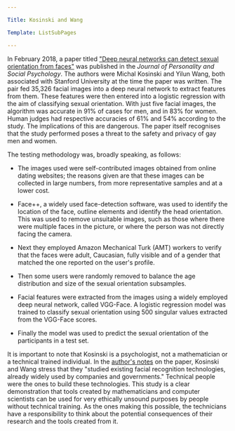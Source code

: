 ```yaml
---

Title: Kosinski and Wang

Template: ListSubPages

---
```




In February 2018, a paper titled ["Deep neural networks can detect sexual orientation from faces"](https://psyarxiv.com/hv28a/) was published in the *Journal of Personality and Social Psychology*. The authors were Michal Kosinski and Yilun Wang, both associated with Stanford University at the time the paper was written. The pair fed 35,326 facial images into a deep neural network to extract features from them. These features were then entered into a logistic regression with the aim of classifying sexual orientation. With just five facial images, the algorithm was accurate in 91% of cases for men, and in 83% for women. Human judges had respective accuracies of 61% and 54% according to the study. The implications of this are dangerous. The paper itself recognises that the study performed poses a threat to the safety and privacy of gay men and women.

The testing methodology was, broadly speaking, as follows:

- The images used were self-contributed images obtained from online dating websites; the reasons given are that these images can be collected in large numbers, from more representative samples and at a lower cost.

- Face++, a widely used face-detection software, was used to identify the location of the face, outline elements and identify the head orientation. This was used to remove unsuitable images, such as those where there were multiple faces in the picture, or where the person was not directly facing the camera.

- Next they employed Amazon Mechanical Turk (AMT) workers to verify that the faces were adult, Caucasian, fully visible and of a gender that matched the one reported on the user's profile.

- Then some users were randomly removed to balance the age distribution and size of the sexual orientation subsamples.

- Facial features were extracted from the images using a widely employed deep neural network, called VGG-Face. A logistic regression model was trained to classify sexual orientation using 500 singular values extracted from the VGG-Face scores. 

- Finally the model was used to predict the sexual orientation of the participants in a test set.

It is important to note that Kosinski is a psychologist, not a mathematician or a technical trained individual. In the [author's notes](https://docs.google.com/document/d/11oGZ1Ke3wK9E3BtOFfGfUQuuaSMR8AO2WfWH3aVke6U/) on the paper, Kosinski and Wang stress that they "studied existing facial recognition technologies, already widely used by companies and governments." Technical people were the ones to build these technologies. This study is a clear demonstration that tools created by mathematicians and computer scientists can be used for very ethically unsound purposes by people without technical training. As the ones making this possible, the technicians have a responsibility to think about the potential consequences of their research and the tools created from it. 
